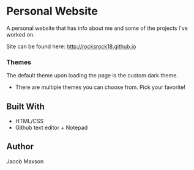 # Personal Website

A personal website that has info about me and some of the projects I've worked on.

Site can be found here: http://rocksrock18.github.io

### Themes
The default theme upon loading the page is the custom dark theme.

* There are multiple themes you can choose from. Pick your favorite!

## Built With
* HTML/CSS
* Github text editor + Notepad

## Author
Jacob Maxson
